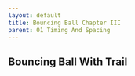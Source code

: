 ```yaml
---
layout: default
title: Bouncing Ball Chapter III
parent: 01 Timing And Spacing
---
```



## Bouncing Ball With Trail
<div id="ball_stroke_no" style="max-width:600px;"></div>
<div id="ball_stroke" style="max-width:600px;"></div>
<div id="ball_stroke_squash" style="max-width:600px;"></div>

<script>
  var ball_stroke = bodymovin.loadAnimation({
    container: document.getElementById('ball_stroke'),
    renderer: 'svg',
    loop: true,
    autoplay: true,
    path: '../lottie/03_ball_stroke.json'
  });
  var ball_stroke_squash = bodymovin.loadAnimation({
    container: document.getElementById('ball_stroke_squash'),
    renderer: 'svg',
    loop: true,
    autoplay: true,
    path: '../lottie/03_ball_stroke_squash.json'
  });

  var ball_stroke_no = bodymovin.loadAnimation({
    container: document.getElementById('ball_stroke_no'),
    renderer: 'svg',
    loop: true,
    autoplay: true,
    path: '../lottie/03_ball_stroke_no.json'
  });
</script>
